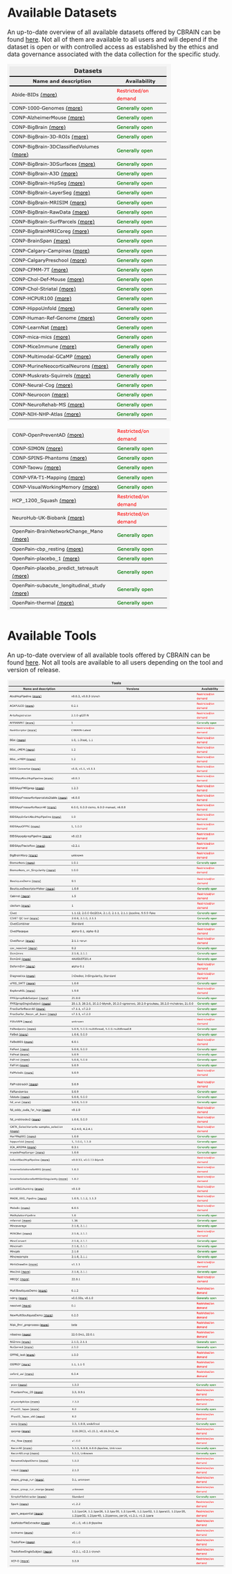 # Available Datasets
An up-to-date overview of all available datasets offered by CBRAIN can be found [here](https://portal.cbrain.mcgill.ca/available).
Not all of them are available to all users and will depend if the dataset is open or with controlled access as established by the ethics and data governance associated with the data collection for the specific study.

![](https://github.com/neurohub/neurohub_documentation/blob/master/images/neurohub-datasets-20220927-01.png)

![](https://github.com/neurohub/neurohub_documentation/blob/master/images/neurohub-datasets-20220927-02.png)

# Available Tools
An up-to-date overview of all available tools offered by CBRAIN can be found [here](https://portal.cbrain.mcgill.ca/available). Not all tools are available to all users depending on the tool and version of release.

![](https://github.com/neurohub/neurohub_documentation/blob/master/images/neurohub-cbrain-tools-20220927-01.png)
![](https://github.com/neurohub/neurohub_documentation/blob/master/images/neurohub-cbrain-tools-20220927-02.png)
![](https://github.com/neurohub/neurohub_documentation/blob/master/images/neurohub-cbrain-tools-20220927-03.png)
![](https://github.com/neurohub/neurohub_documentation/blob/master/images/neurohub-cbrain-tools-20220927-04.png)
![](https://github.com/neurohub/neurohub_documentation/blob/master/images/neurohub-cbrain-tools-20220927-05.png)





